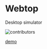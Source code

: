 Webtop
======

Desktop simulator



![contributors](http://i42.photobucket.com/albums/e316/tanasiliev/webtop_zps462d2d7a.png)


   
 
 [demo](http://simple-whiteboard.herokuapp.com) 
